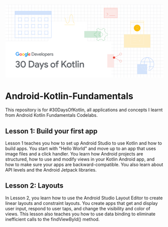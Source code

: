 ![#30DaysOfKotlin](https://github.com/jainayu/Android-Kotlin-Fundamentals/blob/master/%2330DaysOfKotlin.png)

# Android-Kotlin-Fundamentals
This repository is for #30DaysOfKotlin, all applications and concepts I learnt from Android Kotlin Fundamentals Codelabs.

## Lesson 1: Build your first app

Lesson 1 teaches you how to set up Android Studio to use Kotlin and how to build apps. You start with "Hello World" and move up to an app that uses image files and a click handler. You learn how Android projects are structured, how to use and modify views in your Kotlin Android app, and how to make sure your apps are backward-compatible. You also learn about API levels and the Android Jetpack libraries.

## Lesson 2: Layouts

In Lesson 2, you learn how to use the Android Studio Layout Editor to create linear layouts and constraint layouts. You create apps that get and display user input, respond to user taps, and change the visibility and color of views. This lesson also teaches you how to use data binding to eliminate inefficient calls to the findViewById() method.
